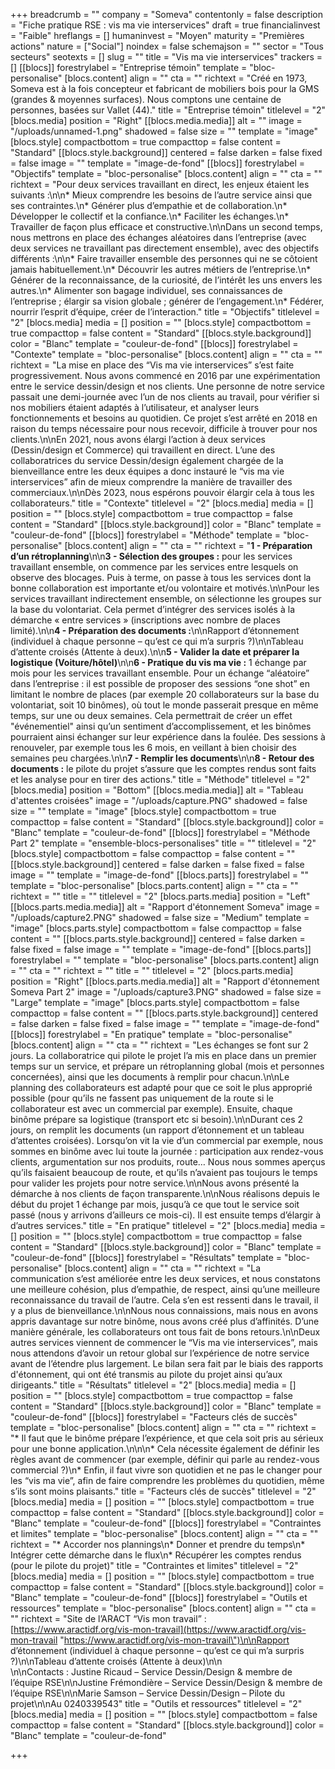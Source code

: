 +++
breadcrumb = ""
company = "Someva"
contentonly = false
description = "Fiche pratique RSE : vis ma vie interservices"
draft = true
financialinvest = "Faible"
hreflangs = []
humaninvest = "Moyen"
maturity = "Premières actions"
nature = ["Social"]
noindex = false
schemajson = ""
sector = "Tous secteurs"
seotexts = []
slug = ""
title = "Vis ma vie interservices"
trackers = []
[[blocs]]
forestrylabel = "Entreprise témoin"
template = "bloc-personalise"
[blocs.content]
align = ""
cta = ""
richtext = "Créé en 1973, Someva est à la fois concepteur et fabricant de mobiliers bois pour la GMS (grandes & moyennes surfaces). Nous comptons une centaine de personnes, basées sur Vallet (44)."
title = "Entreprise témoin"
titlelevel = "2"
[blocs.media]
position = "Right"
[[blocs.media.media]]
alt = ""
image = "/uploads/unnamed-1.png"
shadowed = false
size = ""
template = "image"
[blocs.style]
compactbottom = true
compacttop = false
content = "Standard"
[[blocs.style.background]]
centered = false
darken = false
fixed = false
image = ""
template = "image-de-fond"
[[blocs]]
forestrylabel = "Objectifs"
template = "bloc-personalise"
[blocs.content]
align = ""
cta = ""
richtext = "Pour deux services travaillant en direct, les enjeux étaient les suivants :\n\n* Mieux comprendre les besoins de l’autre service ainsi que ses contraintes.\n* Générer plus d’empathie et de collaboration.\n* Développer le collectif et la confiance.\n* Faciliter les échanges.\n* Travailler de façon plus efficace et constructive.\n\nDans un second temps, nous mettrons en place des échanges aléatoires dans l’entreprise (avec deux services ne travaillant pas directement ensemble), avec des objectifs différents :\n\n* Faire travailler ensemble des personnes qui ne se côtoient jamais habituellement.\n* Découvrir les autres métiers de l’entreprise.\n* Générer de la reconnaissance, de la curiosité, de l’intérêt les uns envers les autres.\n* Alimenter son bagage individuel, ses connaissances de l’entreprise ; élargir sa vision globale ; générer de l’engagement.\n* Fédérer, nourrir l’esprit d’équipe, créer de l’interaction."
title = "Objectifs"
titlelevel = "2"
[blocs.media]
media = []
position = ""
[blocs.style]
compactbottom = true
compacttop = false
content = "Standard"
[[blocs.style.background]]
color = "Blanc"
template = "couleur-de-fond"
[[blocs]]
forestrylabel = "Contexte"
template = "bloc-personalise"
[blocs.content]
align = ""
cta = ""
richtext = "La mise en place des “Vis ma vie interservices” s’est faite progressivement. Nous avons commencé en 2016 par une expérimentation entre le service dessin/design et nos clients. Une personne de notre service passait une demi-journée avec l’un de nos clients au travail, pour vérifier si nos mobiliers étaient adaptés à l’utilisateur, et analyser leurs fonctionnements et besoins au quotidien. Ce projet s’est arrêté en 2018 en raison du temps nécessaire pour nous recevoir, difficile à trouver pour nos clients.\n\nEn 2021, nous avons élargi l’action à deux services (Dessin/design et Commerce) qui travaillent en direct. L’une des collaboratrices du service Dessin/design également chargée de la bienveillance entre les deux équipes a donc instauré le “vis ma vie interservices” afin de mieux comprendre la manière de travailler des commerciaux.\n\nDès 2023, nous espérons pouvoir élargir cela à tous les collaborateurs."
title = "Contexte"
titlelevel = "2"
[blocs.media]
media = []
position = ""
[blocs.style]
compactbottom = true
compacttop = false
content = "Standard"
[[blocs.style.background]]
color = "Blanc"
template = "couleur-de-fond"
[[blocs]]
forestrylabel = "Méthode"
template = "bloc-personalise"
[blocs.content]
align = ""
cta = ""
richtext = "**1 - Préparation d’un rétroplanning**\n\n**3 - Sélection des groupes :** pour les services travaillant ensemble, on commence par les services entre lesquels on observe des blocages. Puis à terme, on passe à tous les services dont la bonne collaboration est importante et/ou volontaire et motivés.\n\nPour les services travaillant indirectement ensemble, on sélectionne les groupes sur la base du volontariat. Cela permet d’intégrer des services isolés à la démarche « entre services » (inscriptions avec nombre de places limité).\n\n**4 - Préparation des documents :**\n\nRapport d’étonnement (individuel à chaque personne – qu’est ce qui m’a surpris ?)\n\nTableau d’attente croisés (Attente à deux).\n\n**5 - Valider la date et préparer la logistique (Voiture/hôtel)**\n\n**6 - Pratique du vis ma vie :** 1 échange par mois pour les services travaillant ensemble. Pour un échange “aléatoire” dans l’entreprise : il est possible de proposer des sessions “one shot” en limitant le nombre de places (par exemple 20 collaborateurs sur la base du volontariat, soit 10 binômes), où tout le monde passerait presque en même temps, sur une ou deux semaines. Cela permettrait de créer un effet \"événementiel\" ainsi qu’un sentiment d’accomplissement, et les binômes pourraient ainsi échanger sur leur expérience dans la foulée. Des sessions à renouveler, par exemple tous les 6 mois, en veillant à bien choisir des semaines peu chargées.\n\n**7 - Remplir les documents**\n\n**8 - Retour des documents :** le pilote du projet s’assure que les comptes rendus sont faits et les analyse pour en tirer des actions."
title = "Méthode"
titlelevel = "2"
[blocs.media]
position = "Bottom"
[[blocs.media.media]]
alt = "Tableau d'attentes croisées"
image = "/uploads/capture.PNG"
shadowed = false
size = ""
template = "image"
[blocs.style]
compactbottom = true
compacttop = false
content = "Standard"
[[blocs.style.background]]
color = "Blanc"
template = "couleur-de-fond"
[[blocs]]
forestrylabel = "Méthode Part 2"
template = "ensemble-blocs-personalises"
title = ""
titlelevel = "2"
[blocs.style]
compactbottom = false
compacttop = false
content = ""
[[blocs.style.background]]
centered = false
darken = false
fixed = false
image = ""
template = "image-de-fond"
[[blocs.parts]]
forestrylabel = ""
template = "bloc-personalise"
[blocs.parts.content]
align = ""
cta = ""
richtext = ""
title = ""
titlelevel = "2"
[blocs.parts.media]
position = "Left"
[[blocs.parts.media.media]]
alt = "Rapport d'étonnement Someva"
image = "/uploads/capture2.PNG"
shadowed = false
size = "Medium"
template = "image"
[blocs.parts.style]
compactbottom = false
compacttop = false
content = ""
[[blocs.parts.style.background]]
centered = false
darken = false
fixed = false
image = ""
template = "image-de-fond"
[[blocs.parts]]
forestrylabel = ""
template = "bloc-personalise"
[blocs.parts.content]
align = ""
cta = ""
richtext = ""
title = ""
titlelevel = "2"
[blocs.parts.media]
position = "Right"
[[blocs.parts.media.media]]
alt = "Rapport d'étonnement Someva Part 2"
image = "/uploads/capture3.PNG"
shadowed = false
size = "Large"
template = "image"
[blocs.parts.style]
compactbottom = false
compacttop = false
content = ""
[[blocs.parts.style.background]]
centered = false
darken = false
fixed = false
image = ""
template = "image-de-fond"
[[blocs]]
forestrylabel = "En pratique"
template = "bloc-personalise"
[blocs.content]
align = ""
cta = ""
richtext = "Les échanges se font sur 2 jours. La collaboratrice qui pilote le projet l’a mis en place dans un premier temps sur un service, et prépare un rétroplanning global (mois et personnes concernées), ainsi que les documents à remplir pour chacun.\n\nLe planning des collaborateurs est adapté pour que ce soit le plus approprié possible (pour qu’ils ne fassent pas uniquement de la route si le collaborateur est avec un commercial par exemple). Ensuite, chaque binôme prépare sa logistique (transport etc si besoin).\n\nDurant ces 2 jours, on remplit les documents (un rapport d’étonnement et un tableau d’attentes croisées). Lorsqu’on vit la vie d’un commercial par exemple, nous sommes en binôme avec lui toute la journée : participation aux rendez-vous clients, argumentation sur nos produits, route… Nous nous sommes aperçus qu’ils faisaient beaucoup de route, et qu’ils n’avaient pas toujours le temps pour valider les projets pour notre service.\n\nNous avons présenté la démarche à nos clients de façon transparente.\n\nNous réalisons depuis le début du projet 1 échange par mois, jusqu’à ce que tout le service soit passé (nous y arrivons d’ailleurs ce mois-ci). Il est ensuite temps d’élargir à d’autres services."
title = "En pratique"
titlelevel = "2"
[blocs.media]
media = []
position = ""
[blocs.style]
compactbottom = true
compacttop = false
content = "Standard"
[[blocs.style.background]]
color = "Blanc"
template = "couleur-de-fond"
[[blocs]]
forestrylabel = "Résultats"
template = "bloc-personalise"
[blocs.content]
align = ""
cta = ""
richtext = "La communication s’est améliorée entre les deux services, et nous constatons une meilleure cohésion, plus d’empathie, de respect, ainsi qu’une meilleure reconnaissance du travail de l’autre. Cela s’en est ressenti dans le travail, il y a plus de bienveillance.\n\nNous nous connaissions, mais nous en avons appris davantage sur notre binôme, nous avons créé plus d’affinités. D’une manière générale, les collaborateurs ont tous fait de bons retours.\n\nDeux autres services viennent de commencer le “Vis ma vie interservices”, mais nous attendons d’avoir un retour global sur l’expérience de notre service avant de l’étendre plus largement. Le bilan sera fait par le biais des rapports d'étonnement, qui ont été transmis au pilote du projet ainsi qu’aux dirigeants."
title = "Résultats"
titlelevel = "2"
[blocs.media]
media = []
position = ""
[blocs.style]
compactbottom = true
compacttop = false
content = "Standard"
[[blocs.style.background]]
color = "Blanc"
template = "couleur-de-fond"
[[blocs]]
forestrylabel = "Facteurs clés de succès"
template = "bloc-personalise"
[blocs.content]
align = ""
cta = ""
richtext = "* Il faut que le binôme prépare l’expérience, et que cela soit pris au sérieux pour une bonne application.\n\n\n* Cela nécessite également de définir les règles avant de commencer (par exemple, définir qui parle au rendez-vous commercial ?)\n* Enfin, il faut vivre son quotidien et ne pas le changer pour les “vis ma vie”, afin de faire comprendre les problèmes du quotidien, même s’ils sont moins plaisants."
title = "Facteurs clés de succès"
titlelevel = "2"
[blocs.media]
media = []
position = ""
[blocs.style]
compactbottom = true
compacttop = false
content = "Standard"
[[blocs.style.background]]
color = "Blanc"
template = "couleur-de-fond"
[[blocs]]
forestrylabel = "Contraintes et limites"
template = "bloc-personalise"
[blocs.content]
align = ""
cta = ""
richtext = "* Accorder nos plannings\n* Donner et prendre du temps\n* Intégrer cette démarche dans le flux\n* Récupérer les comptes rendus (pour le pilote du projet)"
title = "Contraintes et limites"
titlelevel = "2"
[blocs.media]
media = []
position = ""
[blocs.style]
compactbottom = true
compacttop = false
content = "Standard"
[[blocs.style.background]]
color = "Blanc"
template = "couleur-de-fond"
[[blocs]]
forestrylabel = "Outils et ressources"
template = "bloc-personalise"
[blocs.content]
align = ""
cta = ""
richtext = "Site de l’ARACT “Vis mon travail” : [https://www.aractidf.org/vis-mon-travail](https://www.aractidf.org/vis-mon-travail \"https://www.aractidf.org/vis-mon-travail\")\n\nRapport d’étonnement (individuel à chaque personne – qu’est ce qui m’a surpris ?)\n\nTableau d’attente croisés (Attente à deux)\n\n<br>\n\nContacts : Justine Ricaud – Service Dessin/Design & membre de l’équipe RSE\n\nJustine Frémondière – Service Dessin/Design & membre de l’équipe RSE\n\nMarie Samson – Service Dessin/Design – Pilote du projet\n\nAu 0240339543"
title = "Outils et ressources"
titlelevel = "2"
[blocs.media]
media = []
position = ""
[blocs.style]
compactbottom = false
compacttop = false
content = "Standard"
[[blocs.style.background]]
color = "Blanc"
template = "couleur-de-fond"

+++

